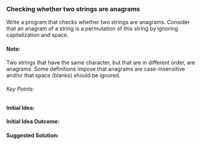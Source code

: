 ### Checking whether two strings are anagrams

Write a program that checks whether two strings are anagrams. Consider that an anagram of a string is a permutation of
this string by ignoring capitalization and space.

#### Note:

Two strings that have the same character, but that are in different order, are anagrams.
Some definitions impose that anagrams are case-insensitive and/or that space (blanks) should be ignored.

###### Key Points:

#### Initial Idea:

#### Initial Idea Outcome:

#### Suggested Solution:
